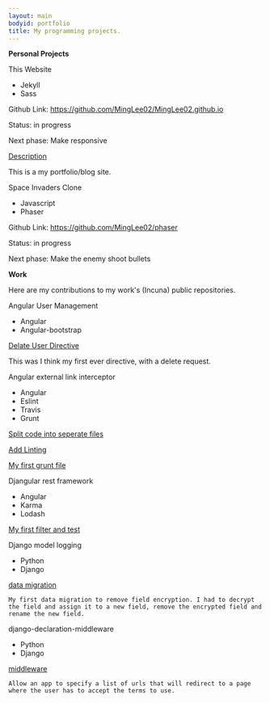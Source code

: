 ```yaml
---
layout: main
bodyid: portfolio
title: My programming projects.
---
```



<b>Personal Projects</b>
	
<p class="project-heading">This Website</p>
<ul class="skill-list">
	<li>Jekyll</li>
	<li>Sass</li>
</ul>
<div class="project-description">
	<p>Github Link: <a href="https://github.com/MingLee02/MingLee02.github.io">https://github.com/MingLee02/MingLee02.github.io</a></p>
	<p>Status: in progress</p>
	<p>Next phase: Make responsive</p>
	<u><p>Description</p></u>
	This is a my portfolio/blog site.
</div>

<p class="project-heading">Space Invaders Clone</p>
<ul class="skill-list">
	<li>Javascript</li>
	<li>Phaser</li>
</ul>
<div class="project-description">
	<p>Github Link: <a href="https://github.com/MingLee02/phaser">https://github.com/MingLee02/phaser</a></p>
	<p>Status: in progress</p>
	<p>Next phase: Make the enemy shoot bullets</p>
</div>


<b>Work</b>

Here are my contributions to my work's (Incuna) public repositories.

<p class="project-heading">Angular User Management</p>
<ul class="skill-list">
	<li>Angular</li>
	<li>Angular-bootstrap</li>
</ul>
<div class="project-description">
	<p><a href="https://github.com/incuna/angular-user-management/pull/8/files">Delate User Directive</a></p>
	This was I think my first ever directive, with a delete request.
</div>

<p class="project-heading">Angular external link interceptor</p>
<ul class="skill-list">
	<li>Angular</li>
	<li>Eslint</li>
	<li>Travis</li>
	<li>Grunt</li>
</ul>
<div class="project-description">
	<p><a href="https://github.com/incuna/angular-external-link-interceptor/pull/20">Split code into seperate files</a></p>
	<p><a href="https://github.com/incuna/angular-external-link-interceptor/pull/21">Add Linting</a></p>
	<p><a href="https://github.com/incuna/angular-external-link-interceptor/blob/master/Gruntfile.js">My first grunt file</a></p>
</div>

<p class="project-heading">Djangular rest framework</p>
<ul class="skill-list">
	<li>Angular</li>
	<li>Karma</li>
	<li>Lodash</li>
</ul>
<div class="project-description">
	<a href="https://github.com/incuna/djangular-rest-framework/pull/20/files">My first filter and test</a>
</div>

<p class="project-heading">Django model logging</p>
<ul class="skill-list">
	<li>Python</li>
	<li>Django</li>
</ul>
<div class="project-description">
	<p><a href="https://github.com/incuna/django-model-logging/pull/3/files">data migration</a></p>

	My first data migration to remove field encryption. I had to decrypt the field and assign it to a new field, remove the encrypted field and rename the new field.
</div>


<p class="project-heading">django-declaration-middleware</p>
<ul class="skill-list">
	<li>Python</li>
	<li>Django</li>
</ul>
<div class="project-description">
	<p><a href="https://github.com/incuna/django-declaration-middleware/commit/45648174ed511946b3601eeaecdc09d8bdb1fefe">middleware</a></p>

	Allow an app to specify a list of urls that will redirect to a page where the user has to accept the terms to use.
</div>
